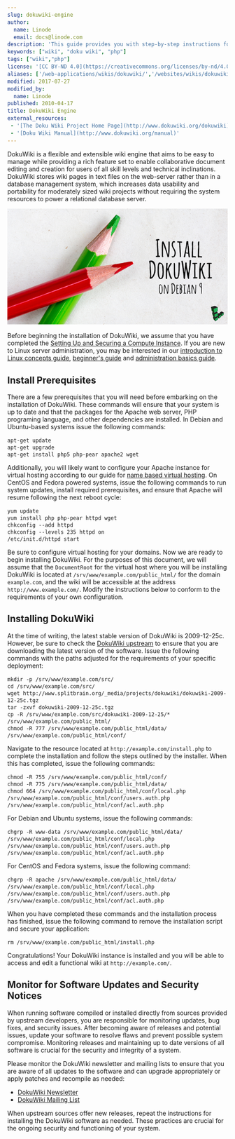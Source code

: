```yaml
---
slug: dokuwiki-engine
author:
  name: Linode
  email: docs@linode.com
description: 'This guide provides you with step-by-step instructions for installing the DocuWiki software for creating a fully featured Wiki for your organization.'
keywords: ["wiki", "doku wiki", "php"]
tags: ["wiki","php"]
license: '[CC BY-ND 4.0](https://creativecommons.org/licenses/by-nd/4.0)'
aliases: ['/web-applications/wikis/dokuwiki/','/websites/wikis/dokuwiki-engine/']
modified: 2017-07-27
modified_by:
  name: Linode
published: 2010-04-17
title: DokuWiki Engine
external_resources:
 - '[The Doku Wiki Project Home Page](http://www.dokuwiki.org/dokuwiki)'
 - '[Doku Wiki Manual](http://www.dokuwiki.org/manual)'
---
```


DokuWiki is a flexible and extensible wiki engine that aims to be easy to manage while providing a rich feature set to enable collaborative document editing and creation for users of all skill levels and technical inclinations. DokuWiki stores wiki pages in text files on the web-server rather than in a database management system, which increases data usability and portability for moderately sized wiki projects without requiring the system resources to power a relational database server.

![Build a Fully Featured Wiki with DokuWiki](dokuwiki_title_graphic.png)

Before beginning the installation of DokuWiki, we assume that you have completed the [Setting Up and Securing a Compute Instance](/docs/guides/set-up-and-secure/). If you are new to Linux server administration, you may be interested in our [introduction to Linux concepts guide](/docs/tools-reference/introduction-to-linux-concepts/), [beginner's guide](/docs/platform/billing-and-support/linode-beginners-guide/) and [administration basics guide](/docs/tools-reference/linux-system-administration-basics/).

## Install Prerequisites

There are a few prerequisites that you will need before embarking on the installation of DokuWiki. These commands will ensure that your system is up to date and that the packages for the Apache web server, PHP programing language, and other dependencies are installed. In Debian and Ubuntu-based systems issue the following commands:

    apt-get update
    apt-get upgrade
    apt-get install php5 php-pear apache2 wget

Additionally, you will likely want to configure your Apache instance for virtual hosting according to our guide for [name based virtual hosting](/docs/web-servers/apache/apache-2-web-server-on-debian-5-lenny/). On CentOS and Fedora powered systems, issue the following commands to run system updates, install required prerequisites, and ensure that Apache will resume following the next reboot cycle:

    yum update
    yum install php php-pear httpd wget
    chkconfig --add httpd
    chkconfig --levels 235 httpd on
    /etc/init.d/httpd start

Be sure to configure virtual hosting for your domains. Now we are ready to begin installing DokuWiki. For the purposes of this document, we will assume that the `DocumentRoot` for the virtual host where you will be installing DokuWiki is located at `/srv/www/example.com/public_html/` for the domain `example.com`, and the wiki will be accessible at the address `http://www.example.com/`. Modify the instructions below to conform to the requirements of your own configuration.

## Installing DokuWiki

At the time of writing, the latest stable version of DokuWiki is 2009-12-25c. However, be sure to check the [DokuWiki upstream](http://www.splitbrain.org/projects/dokuwiki) to ensure that you are downloading the latest version of the software. Issue the following commands with the paths adjusted for the requirements of your specific deployment:

    mkdir -p /srv/www/example.com/src/
    cd /srv/www/example.com/src/
    wget http://www.splitbrain.org/_media/projects/dokuwiki/dokuwiki-2009-12-25c.tgz
    tar -zxvf dokuwiki-2009-12-25c.tgz
    cp -R /srv/www/example.com/src/dokuwiki-2009-12-25/* /srv/www/example.com/public_html/
    chmod -R 777 /srv/www/example.com/public_html/data/ /srv/www/example.com/public_html/conf/

Navigate to the resource located at `http://example.com/install.php` to complete the installation and follow the steps outlined by the installer. When this has completed, issue the following commands:

    chmod -R 755 /srv/www/example.com/public_html/conf/
    chmod -R 775 /srv/www/example.com/public_html/data/
    chmod 664 /srv/www/example.com/public_html/conf/local.php /srv/www/example.com/public_html/conf/users.auth.php /srv/www/example.com/public_html/conf/acl.auth.php

For Debian and Ubuntu systems, issue the following commands:

    chgrp -R www-data /srv/www/example.com/public_html/data/ /srv/www/example.com/public_html/conf/local.php /srv/www/example.com/public_html/conf/users.auth.php /srv/www/example.com/public_html/conf/acl.auth.php

For CentOS and Fedora systems, issue the following command:

    chgrp -R apache /srv/www/example.com/public_html/data/ /srv/www/example.com/public_html/conf/local.php /srv/www/example.com/public_html/conf/users.auth.php /srv/www/example.com/public_html/conf/acl.auth.php

When you have completed these commands and the installation process has finished, issue the following command to remove the installation script and secure your application:

    rm /srv/www/example.com/public_html/install.php

Congratulations! Your DokuWiki instance is installed and you will be able to access and edit a functional wiki at `http://example.com/`.

## Monitor for Software Updates and Security Notices

When running software compiled or installed directly from sources provided by upstream developers, you are responsible for monitoring updates, bug fixes, and security issues. After becoming aware of releases and potential issues, update your software to resolve flaws and prevent possible system compromise. Monitoring releases and maintaining up to date versions of all software is crucial for the security and integrity of a system.

Please monitor the DokuWiki newsletter and mailing lists to ensure that you are aware of all updates to the software and can upgrade appropriately or apply patches and recompile as needed:

-   [DokuWiki Newsletter](http://www.dokuwiki.org/newsletter)
-   [DokuWiki Mailing List](http://www.dokuwiki.org/mailinglist)

When upstream sources offer new releases, repeat the instructions for installing the DokuWiki software as needed. These practices are crucial for the ongoing security and functioning of your system.
